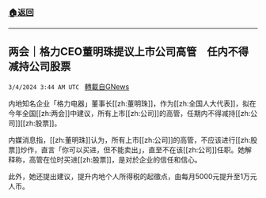 ###  [:house:返回](README.md)
---


## 两会｜格力CEO董明珠提议上市公司高管　任内不得减持公司股票
`3/4/2024 3:44 AM UTC ` [轉載自GNews](https://gnews.org/articles/2362233)

内地知名企业「格力电器」董事长[[zh:董明珠]]，作为[[zh:全国人大代表]]，拟在今年全国[[zh:两会]]中建议，所有上市[[zh:公司]]的高管，任期内不得减持[[zh:公司]][[zh:股票]]。

内媒消息指，[[zh:董明珠]]认为，所有上市[[zh:公司]]的高管，不应该进行[[zh:股票]]炒作，直言「你可以买进，但不能卖出」，直至不在该[[zh:公司]]任职。她解释称，高管在位时买进[[zh:股票]]，是对於企业的信任和信心。

此外，她还提出建议，提升内地个人所得税的起徵点，由每月5000元提升至1万元人币。
